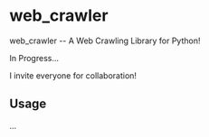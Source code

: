 # web_crawler

web_crawler -- A Web Crawling Library for Python!

In Progress...

I invite everyone for collaboration!

## Usage

...